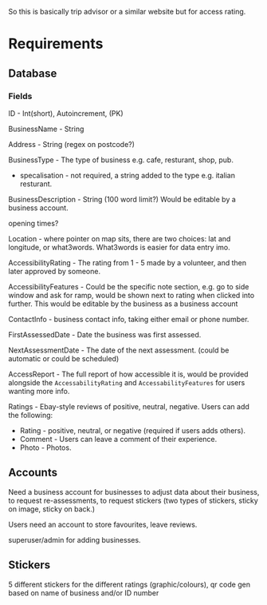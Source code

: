 So this is basically trip advisor or a similar website but for access rating.

# Requirements

## Database
### Fields
ID - Int(short), Autoincrement, (PK)

BusinessName - String

Address - String (regex on postcode?)

BusinessType - The type of business e.g. cafe, resturant, shop, pub.
+ specalisation - not required, a string added to the type e.g. italian resturant.

BusinessDescription - String (100 word limit?)
Would be editable by a business account. 

opening times?

Location - where pointer on map sits, there are two choices: lat and longitude, or what3words. What3words is easier for data entry imo. 

AccessibilityRating - The rating from 1 - 5 made by a volunteer, and then later approved by someone.

AccessibilityFeatures - Could be the specific note section, e.g. go to side window and ask for ramp, would be shown next to rating when clicked into further.
This would be editable by the business as a business account

ContactInfo - business contact info, taking either email or phone number.

FirstAssessedDate - Date the business was first assessed.

NextAssessmentDate - The date of the next assessment. (could be automatic or could be scheduled)

AccessReport - The full report of how accessible it is, would be provided alongside the `AccessabilityRating` and `AccessabilityFeatures` for users wanting more info. 

Ratings - Ebay-style reviews of positive, neutral, negative. 
Users can add the following:
- Rating - positive, neutral, or negative (required if users adds others).
- Comment - Users can leave a comment of their experience.
- Photo - Photos.

## Accounts
Need a business account for businesses to adjust data about their business, to request re-assessments, to request stickers (two types of stickers, sticky on image, sticky on back.)

Users need an account to store favourites, leave reviews.

superuser/admin for adding businesses.

## Stickers
5 different stickers for the different ratings (graphic/colours), 
qr code gen based on name of business and/or ID number
